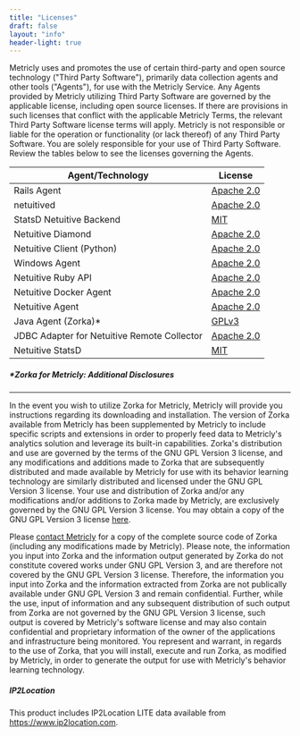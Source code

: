 ```yaml
---
title: "Licenses"
draft: false
layout: "info"
header-light: true
---
```

Metricly uses and promotes the use of certain third-party and open source technology ("Third Party Software"), primarily data collection agents and other tools ("Agents"), for use with the Metricly Service. Any Agents provided by Metricly utilizing Third Party Software are governed by the applicable license, including open source licenses. If there are provisions in such licenses that conflict with the applicable Metricly Terms, the relevant Third Party Software license terms will apply. Metricly is not responsible or liable for the operation or functionality (or lack thereof) of any Third Party Software. You are solely responsible for your use of Third Party Software. Review the tables below to see the licenses governing the Agents.


| Agent/Technology | License |
| --- | --- |
| Rails Agent | [Apache 2.0](http://www.apache.org/licenses/LICENSE-2.0) |
| netuitived | [Apache 2.0](http://www.apache.org/licenses/LICENSE-2.0) |
| StatsD Netuitive Backend | [MIT](https://opensource.org/licenses/MIT) |
| Netuitive Diamond | [Apache 2.0](http://www.apache.org/licenses/LICENSE-2.0) |
| Netuitive Client (Python) | [Apache 2.0](http://www.apache.org/licenses/LICENSE-2.0) |
| Windows Agent | [Apache 2.0](http://www.apache.org/licenses/LICENSE-2.0) |
| Netuitive Ruby API | [Apache 2.0](http://www.apache.org/licenses/LICENSE-2.0) |
| Netuitive Docker Agent | [Apache 2.0](http://www.apache.org/licenses/LICENSE-2.0) |
| Netuitive Agent | [Apache 2.0](http://www.apache.org/licenses/LICENSE-2.0) |
| Java Agent (Zorka)* | [GPLv3](http://www.gnu.org/licenses/gpl-3.0.html) |
| JDBC Adapter for Netuitive Remote Collector | [Apache 2.0](http://www.apache.org/licenses/LICENSE-2.0) |
| Netuitive StatsD | [MIT](https://opensource.org/licenses/MIT) |

##### *Zorka for Metricly: Additional Disclosures

* * * * *

In the event you wish to utilize Zorka for Metricly, Metricly will provide you instructions regarding its downloading and installation. The version of Zorka available from Metricly has been supplemented by Metricly to include specific scripts and extensions in order to properly feed data to Metricly's analytics solution and leverage its built-in capabilities. Zorka's distribution and use are governed by the terms of the GNU GPL Version 3 license, and any modifications and additions made to Zorka that are subsequently distributed and made available by Metricly for use with its behavior learning technology are similarly distributed and licensed under the GNU GPL Version 3 license. Your use and distribution of Zorka and/or any modifications and/or additions to Zorka made by Metricly, are exclusively governed by the GNU GPL Version 3 license. You may obtain a copy of the GNU GPL Version 3 license [here](http://www.gnu.org/licenses/gpl-3.0.html).

Please [contact Metricly](/contact) for a copy of the complete source code of Zorka (including any modifications made by Metricly). Please note, the information you input into Zorka and the information output generated by Zorka do not constitute covered works under GNU GPL Version 3, and are therefore not covered by the GNU GPL Version 3 license. Therefore, the information you input into Zorka and the information extracted from Zorka are not publically available under GNU GPL Version 3 and remain confidential. Further, while the use, input of information and any subsequent distribution of such output from Zorka are not governed by the GNU GPL Version 3 license, such output is covered by Metricly's software license and may also contain confidential and proprietary information of the owner of the applications and infrastructure being monitored. You represent and warrant, in regards to the use of Zorka, that you will install, execute and run Zorka, as modified by Metricly, in order to generate the output for use with Metricly's behavior learning technology.

##### IP2Location

This product includes IP2Location LITE data available from <a href="https://www.ip2location.com">https://www.ip2location.com</a>.
